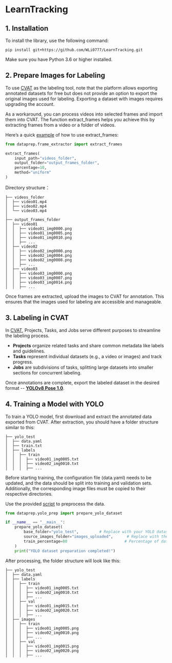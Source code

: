 # LearnTracking

## 1. Installation

To install the library, use the following command:

```
pip install git+https://github.com/WLi0777/LearnTracking.git
```
    
Make sure you have Python 3.6 or higher installed.
<br>

## 2. Prepare Images for Labeling

To use [CVAT](https://www.cvat.ai/) as the labeling tool, note that the platform allows exporting annotated datasets for free but does not provide an option to export the original images used for labeling. Exporting a dataset with images requires upgrading the account.

As a workaround, you can process videos into selected frames and import them into CVAT. The function extract_frames helps you achieve this by extracting frames from a video or a folder of videos.

Here’s a quick [example](https://github.com/WLi0777/LearnTracking/blob/main/examples/example_video_extraction.py) of how to use extract_frames:
    
```python
from dataprep.frame_extractor import extract_frames

extract_frames(
    input_path="videos_folder",  
    output_folder="output_frames_folder",  
    percentage=10,  
    method="uniform"
)
```
    
Directory structure：

```
├── videos_folder
│  ├── video01.mp4
│  ├── video02.mp4
│  └── video03.mp4
│
├── output_frames_folder
│  ├── video01
│  │  ├── video01_img0000.png
│  │  ├── video01_img0005.png
│  │  ├── video01_img0010.png
│  │  ├── ...
│  ├── video02
│  │  ├── video02_img0000.png
│  │  ├── video02_img0004.png
│  │  ├── video02_img0008.png
│  │  ├── ...
│  ├── video03
│  │  ├── video03_img0000.png
│  │  ├── video03_img0007.png
│  │  ├── video03_img0014.png
│  │  ├── ...
```

Once frames are extracted, upload the images to CVAT for annotation. This ensures that the images used for labeling are accessible and manageable.
<br>

## 3. Labeling in CVAT

In [CVAT](https://www.cvat.ai/), Projects, Tasks, and Jobs serve different purposes to streamline the labeling process. 

- **Projects** organize related tasks and share common metadata like labels and guidelines.
- **Tasks** represent individual datasets (e.g., a video or images) and track progress.
- **Jobs** are subdivisions of tasks, splitting large datasets into smaller sections for concurrent labeling.

Once annotations are complete, export the labeled dataset in the desired format -- [**YOLOv8 Pose 1.0**](https://docs.ultralytics.com/datasets/pose/#ultralytics-yolo-format).
<br>

## 4. Training a Model with YOLO

To train a YOLO model, first download and extract the annotated data exported from CVAT. After extraction, you should have a folder structure similar to this:

```
├── yolo_test
│  ├── data.yaml
│  ├── train.txt
│  ├── labels
│  │  ├── train
│  │  │  ├── video01_img0005.txt
│  │  │  ├── video02_img0010.txt
│  │  │  ├── ...
```

Before starting training, the configuration file (data.yaml) needs to be updated, and the data should be split into training and validation sets. Additionally, the corresponding image files must be copied to their respective directories.

Use the provided [script](https://github.com/WLi0777/LearnTracking/blob/main/examples/example_yolo_prep.py) to preprocess the data.

```python
from dataprep.yolo_prep import prepare_yolo_dataset

if __name__ == "__main__":
    prepare_yolo_dataset(
        base_folder="yolo_test",         # Replace with your YOLO dataset base folder
        source_images_folder="images_uploaded",      # Replace with the folder containing the images you uploaded to CVAT
        train_percentage=80                         # Percentage of data to assign to the training set
    )
    print("YOLO dataset preparation completed!")
```

After processing, the folder structure will look like this:

```
├── yolo_test
│  ├── data.yaml
│  ├── labels
│  │  ├── train
│  │  │  ├── video01_img0005.txt
│  │  │  ├── video02_img0010.txt
│  │  │  ├── ...
│  │  ├── val
│  │  │  ├── video01_img0015.txt
│  │  │  ├── video02_img0020.txt
│  │  │  ├── ...
│  ├── images
│  │  ├── train
│  │  │  ├── video01_img0005.png
│  │  │  ├── video02_img0010.png
│  │  │  ├── ...
│  │  ├── val
│  │  │  ├── video01_img0015.png
│  │  │  ├── video02_img0020.png
│  │  │  ├── ...
```










